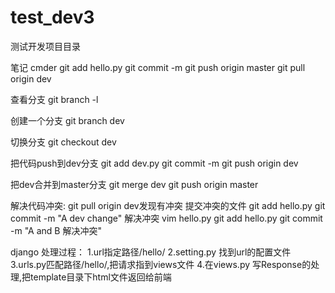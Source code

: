 # test_dev3
测试开发项目目录

笔记
cmder
git add hello.py
git commit -m 
git push origin master
git pull origin dev

查看分支
git branch -l 


创建一个分支
git branch dev

切换分支
git checkout dev

把代码push到dev分支
git add dev.py
git commit -m 
git push origin dev

把dev合并到master分支
git merge dev
git push origin master


解决代码冲突:
	git pull origin dev发现有冲突
	提交冲突的文件
	git add hello.py
	git commit -m "A dev change"
	解决冲突
	vim hello.py
	git add hello.py
	git commit -m "A and B 解决冲突"

django 处理过程：
    1.url指定路径/hello/
    2.setting.py 找到url的配置文件
    3.urls.py匹配路径/hello/,把请求指到views文件
    4.在views.py 写Response的处理,把template目录下html文件返回给前端
